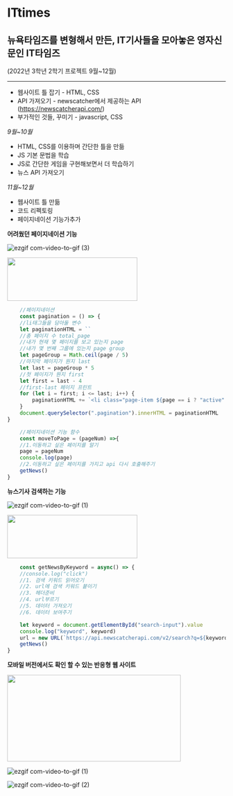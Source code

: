 # ITtimes
## 뉴욕타임즈를 변형해서 만든, IT기사들을 모아놓은 영자신문인 IT타임즈

(2022년 3학년 2학기 프로젝트 9월~12월)

*************************



* 웹사이트 틀 잡기 - HTML, CSS
* API 가져오기 - newscatcher에서 제공하는 API (https://newscatcherapi.com/)
* 부가적인 것들, 꾸미기 - javascript, CSS

_9월~10월_
- HTML, CSS를 이용하며 간단한 틀을 만듦
- JS 기본 문법을 학습
- JS로 간단한 게임을 구현해보면서 더 학습하기
- 뉴스 API 가져오기

_11월~12월_
- 웹사이트 틀 만듦
- 코드 리펙토링
- 페이지네이션 기능가추가




**어려웠던 페이지네이션 기능**

![ezgif com-video-to-gif (3)](https://user-images.githubusercontent.com/68066598/221144535-7de58b92-243c-447c-a86e-e56474319115.gif)

<img src="https://user-images.githubusercontent.com/68066598/221126877-dee7bfe2-fded-41e3-9d7c-c983010e649f.png" width="300" height="100">

```js
    //페이지네이션
    const pagination = () => {
    //li태그들을 담아둘 변수
    let paginationHTML = ``
    //총 페이지 수 total_page
    //내가 현재 몇 페이지를 보고 있는지 page
    //내가 몇 번째 그룹에 있는지 page group
    let pageGroup = Math.ceil(page / 5)
    //마지막 페이지가 뭔지 last
    let last = pageGroup * 5
    //첫 페이지가 뭔지 first
    let first = last - 4
    //first-last 페이지 프린트
    for (let i = first; i <= last; i++) {
        paginationHTML += `<li class="page-item ${page == i ? "active" : ""}"><a class="page-link" href="#" onclick="moveToPage(${i})">${i}</a></li>`
    }
    document.querySelector(".pagination").innerHTML = paginationHTML
}

    //페이지네이션 기능 함수
    const moveToPage = (pageNum) =>{
    //1.이동하고 싶은 페이지를 알기
    page = pageNum
    console.log(page)
    //2.이동하고 싶은 페이지를 가지고 api 다시 호출해주기
    getNews()
}
```



**뉴스기사 검색하는 기능**

![ezgif com-video-to-gif (1)](https://user-images.githubusercontent.com/68066598/221143588-e27453a8-9be9-4ef2-8b71-3cf65cb8480f.gif)

<img src="https://user-images.githubusercontent.com/68066598/221130033-2447a864-b27c-43ce-ba72-9fc29d67a6d6.png" width="300" height="100">

```js
    const getNewsByKeyword = async() => {
    //console.log("click")
    //1. 검색 키워드 읽어오기
    //2. url에 검색 키워드 붙이기
    //3. 헤더준비
    //4. url부르기
    //5. 데이터 가져오기
    //6. 데이터 보여주기

    let keyword = document.getElementById("search-input").value
    console.log("keyword", keyword)
    url = new URL(`https://api.newscatcherapi.com/v2/search?q=${keyword}&page_size=10&topic=tech`) //newcatcherapi.com 에서 searchnews 헤드라인 가져오기
    getNews()
}
```



**모바일 버전에서도 확인 할 수 있는 반응형 웹 사이트**

<img src="https://user-images.githubusercontent.com/68066598/221130954-710d4d23-2c64-4852-bd41-c9f352abaf9a.png" width="400" height="200">






![ezgif com-video-to-gif (1)](https://user-images.githubusercontent.com/68066598/221143588-e27453a8-9be9-4ef2-8b71-3cf65cb8480f.gif)


![ezgif com-video-to-gif (2)](https://user-images.githubusercontent.com/68066598/221143940-8b276517-6a91-4bf8-9ebd-8ab369579c8f.gif)
